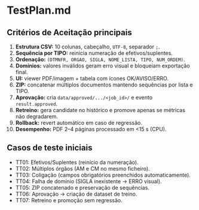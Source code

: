 # TestPlan.md

## Critérios de Aceitação principais
1. **Estrutura CSV:** 10 colunas, cabeçalho, `UTF-8`, separador `;`.
2. **Sequência por TIPO:** reinicia numeração de efetivos/suplentes.
3. **Ordenação:** `(DTMNFR, ORGAO, SIGLA, NOME_LISTA, TIPO, NUM_ORDEM)`.
4. **Domínios:** valores inválidos geram erro visual e bloqueiam exportação final.
5. **UI:** viewer PDF/imagem + tabela com ícones OK/AVISO/ERRO.
6. **ZIP:** concatenar múltiplos documentos mantendo sequências por lista e TIPO.
7. **Aprovação:** cria `data/approved/.../<job_id>/` e evento `result.approved`.
8. **Retreino:** gera candidate no histórico e promove apenas se métricas não degradarem.
9. **Rollback:** revert automático em caso de regressão.
10. **Desempenho:** PDF 2–4 páginas processado em <15 s (CPU).

## Casos de teste iniciais
- TT01: Efetivos/Suplentes (reinício da numeração).
- TT02: Múltiplos órgãos (AM e CM no mesmo ficheiro).
- TT03: Coligação (campos obrigatórios preenchidos automaticamente).
- TT04: Falha de domínio (SIGLA inexistente → ERRO visual).
- TT05: ZIP concatenado e preservação de sequências.
- TT06: Aprovação → criação de dataset de treino.
- TT07: Retreino e promoção sem regressão.
